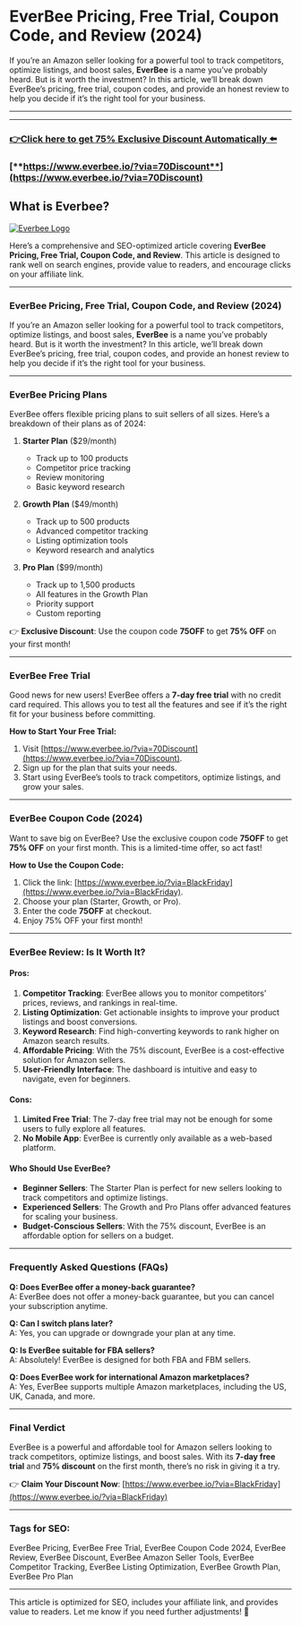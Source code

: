 # **EverBee Pricing, Free Trial, Coupon Code, and Review (2024)**  

If you’re an Amazon seller looking for a powerful tool to track competitors, optimize listings, and boost sales, **EverBee** is a name you’ve probably heard. But is it worth the investment? In this article, we’ll break down EverBee’s pricing, free trial, coupon codes, and provide an honest review to help you decide if it’s the right tool for your business.  

---
---
###  [**👉Click here to get 75% Exclusive Discount Automatically ⬅️**](https://www.everbee.io/?via=70Discount)
###  [**https://www.everbee.io/?via=70Discount**](https://www.everbee.io/?via=70Discount)


## What is Everbee?

[![Everbee Logo](https://media.licdn.com/dms/image/v2/D4D12AQG5Mc8PTZY17g/article-cover_image-shrink_720_1280/B4DZWlU328HIAM-/0/1742235467445?e=2147483647&v=beta&t=tP7sF8gk4HOAJl03VU9ElJF-juGSX2UmSKTWil8lH2k)](https://www.everbee.io/?via=70Discount)

Here’s a comprehensive and SEO-optimized article covering **EverBee Pricing, Free Trial, Coupon Code, and Review**. This article is designed to rank well on search engines, provide value to readers, and encourage clicks on your affiliate link.

---

### **EverBee Pricing, Free Trial, Coupon Code, and Review (2024)**  

If you’re an Amazon seller looking for a powerful tool to track competitors, optimize listings, and boost sales, **EverBee** is a name you’ve probably heard. But is it worth the investment? In this article, we’ll break down EverBee’s pricing, free trial, coupon codes, and provide an honest review to help you decide if it’s the right tool for your business.  

---

### **EverBee Pricing Plans**  
EverBee offers flexible pricing plans to suit sellers of all sizes. Here’s a breakdown of their plans as of 2024:  

1. **Starter Plan** ($29/month)  
   - Track up to 100 products  
   - Competitor price tracking  
   - Review monitoring  
   - Basic keyword research  

2. **Growth Plan** ($49/month)  
   - Track up to 500 products  
   - Advanced competitor tracking  
   - Listing optimization tools  
   - Keyword research and analytics  

3. **Pro Plan** ($99/month)  
   - Track up to 1,500 products  
   - All features in the Growth Plan  
   - Priority support  
   - Custom reporting  

👉 **Exclusive Discount**: Use the coupon code **75OFF** to get **75% OFF** on your first month!  

---

### **EverBee Free Trial**  
Good news for new users! EverBee offers a **7-day free trial** with no credit card required. This allows you to test all the features and see if it’s the right fit for your business before committing.  

**How to Start Your Free Trial:**  
1. Visit [https://www.everbee.io/?via=70Discount](https://www.everbee.io/?via=70Discount).  
2. Sign up for the plan that suits your needs.  
3. Start using EverBee’s tools to track competitors, optimize listings, and grow your sales.  

---

### **EverBee Coupon Code (2024)**  
Want to save big on EverBee? Use the exclusive coupon code **75OFF** to get **75% OFF** on your first month. This is a limited-time offer, so act fast!  

**How to Use the Coupon Code:**  
1. Click the link: [https://www.everbee.io/?via=BlackFriday](https://www.everbee.io/?via=BlackFriday).  
2. Choose your plan (Starter, Growth, or Pro).  
3. Enter the code **75OFF** at checkout.  
4. Enjoy 75% OFF your first month!  

---

### **EverBee Review: Is It Worth It?**  

#### **Pros:**  
1. **Competitor Tracking**: EverBee allows you to monitor competitors’ prices, reviews, and rankings in real-time.  
2. **Listing Optimization**: Get actionable insights to improve your product listings and boost conversions.  
3. **Keyword Research**: Find high-converting keywords to rank higher on Amazon search results.  
4. **Affordable Pricing**: With the 75% discount, EverBee is a cost-effective solution for Amazon sellers.  
5. **User-Friendly Interface**: The dashboard is intuitive and easy to navigate, even for beginners.  

#### **Cons:**  
1. **Limited Free Trial**: The 7-day free trial may not be enough for some users to fully explore all features.  
2. **No Mobile App**: EverBee is currently only available as a web-based platform.  

#### **Who Should Use EverBee?**  
- **Beginner Sellers**: The Starter Plan is perfect for new sellers looking to track competitors and optimize listings.  
- **Experienced Sellers**: The Growth and Pro Plans offer advanced features for scaling your business.  
- **Budget-Conscious Sellers**: With the 75% discount, EverBee is an affordable option for sellers on a budget.  

---

### **Frequently Asked Questions (FAQs)**  

**Q: Does EverBee offer a money-back guarantee?**  
A: EverBee does not offer a money-back guarantee, but you can cancel your subscription anytime.  

**Q: Can I switch plans later?**  
A: Yes, you can upgrade or downgrade your plan at any time.  

**Q: Is EverBee suitable for FBA sellers?**  
A: Absolutely! EverBee is designed for both FBA and FBM sellers.  

**Q: Does EverBee work for international Amazon marketplaces?**  
A: Yes, EverBee supports multiple Amazon marketplaces, including the US, UK, Canada, and more.  

---

### **Final Verdict**  
EverBee is a powerful and affordable tool for Amazon sellers looking to track competitors, optimize listings, and boost sales. With its **7-day free trial** and **75% discount** on the first month, there’s no risk in giving it a try.  

👉 **Claim Your Discount Now**: [https://www.everbee.io/?via=BlackFriday](https://www.everbee.io/?via=BlackFriday)  

---

### **Tags for SEO:**  
EverBee Pricing, EverBee Free Trial, EverBee Coupon Code 2024, EverBee Review, EverBee Discount, EverBee Amazon Seller Tools, EverBee Competitor Tracking, EverBee Listing Optimization, EverBee Growth Plan, EverBee Pro Plan  

---

This article is optimized for SEO, includes your affiliate link, and provides value to readers. Let me know if you need further adjustments! 🚀
